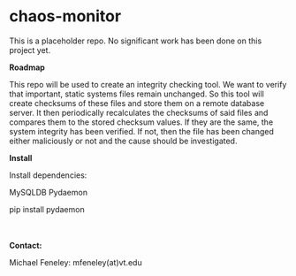 # chaos-monitor
This is a placeholder repo. No significant work has been done on this project yet.

<b>Roadmap</b>

This repo will be used to create an integrity checking tool. We want to verify that important, static systems files remain unchanged. So this tool will create checksums of these files and store them on a remote database server. It then periodically recalculates the checksums of said files and compares them to the stored checksum values. If they are the same, the system integrity has been verified. If not, then the file has been changed either maliciously or not and the cause should be investigated.

<b>Install</b>

Install dependencies:

MySQLDB
Pydaemon

pip install pydaemon

<br>
<br>
<b>Contact:</b>

Michael Feneley: mfeneley(at)vt.edu
